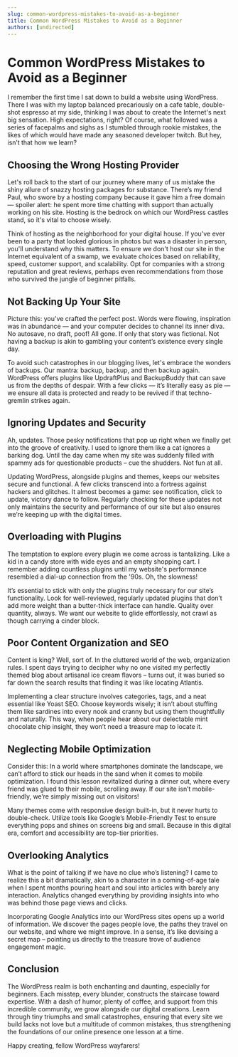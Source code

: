 ```yaml
---
slug: common-wordpress-mistakes-to-avoid-as-a-beginner
title: Common WordPress Mistakes to Avoid as a Beginner
authors: [undirected]
---
```



# Common WordPress Mistakes to Avoid as a Beginner

I remember the first time I sat down to build a website using WordPress. There I was with my laptop balanced precariously on a cafe table, double-shot espresso at my side, thinking I was about to create the Internet's next big sensation. High expectations, right? Of course, what followed was a series of facepalms and sighs as I stumbled through rookie mistakes, the likes of which would have made any seasoned developer twitch. But hey, isn’t that how we learn?

## Choosing the Wrong Hosting Provider

Let's roll back to the start of our journey where many of us mistake the shiny allure of snazzy hosting packages for substance. There’s my friend Paul, who swore by a hosting company because it gave him a free domain — spoiler alert: he spent more time chatting with support than actually working on his site. Hosting is the bedrock on which our WordPress castles stand, so it's vital to choose wisely.

Think of hosting as the neighborhood for your digital house. If you've ever been to a party that looked glorious in photos but was a disaster in person, you'll understand why this matters. To ensure we don't host our site in the Internet equivalent of a swamp, we evaluate choices based on reliability, speed, customer support, and scalability. Opt for companies with a strong reputation and great reviews, perhaps even recommendations from those who survived the jungle of beginner pitfalls.

## Not Backing Up Your Site

Picture this: you've crafted the perfect post. Words were flowing, inspiration was in abundance — and your computer decides to channel its inner diva. No autosave, no draft, poof! All gone. If only that story was fictional. Not having a backup is akin to gambling your content’s existence every single day.

To avoid such catastrophes in our blogging lives, let's embrace the wonders of backups. Our mantra: backup, backup, and then backup again. WordPress offers plugins like UpdraftPlus and BackupBuddy that can save us from the depths of despair. With a few clicks — it’s literally easy as pie — we ensure all data is protected and ready to be revived if that techno-gremlin strikes again.

## Ignoring Updates and Security

Ah, updates. Those pesky notifications that pop up right when we finally get into the groove of creativity. I used to ignore them like a cat ignores a barking dog. Until the day came when my site was suddenly filled with spammy ads for questionable products – cue the shudders. Not fun at all.

Updating WordPress, alongside plugins and themes, keeps our websites secure and functional. A few clicks transcend into a fortress against hackers and glitches. It almost becomes a game: see notification, click to update, victory dance to follow. Regularly checking for these updates not only maintains the security and performance of our site but also ensures we’re keeping up with the digital times.

## Overloading with Plugins

The temptation to explore every plugin we come across is tantalizing. Like a kid in a candy store with wide eyes and an empty shopping cart. I remember adding countless plugins until my website's performance resembled a dial-up connection from the '90s. Oh, the slowness!

It’s essential to stick with only the plugins truly necessary for our site’s functionality. Look for well-reviewed, regularly updated plugins that don’t add more weight than a butter-thick interface can handle. Quality over quantity, always. We want our website to glide effortlessly, not crawl as though carrying a cinder block.

## Poor Content Organization and SEO

Content is king? Well, sort of. In the cluttered world of the web, organization rules. I spent days trying to decipher why no one visited my perfectly themed blog about artisanal ice cream flavors – turns out, it was buried so far down the search results that finding it was like locating Atlantis.

Implementing a clear structure involves categories, tags, and a neat essential like Yoast SEO. Choose keywords wisely; it isn’t about stuffing them like sardines into every nook and cranny but using them thoughtfully and naturally. This way, when people hear about our delectable mint chocolate chip insight, they won’t need a treasure map to locate it.

## Neglecting Mobile Optimization

Consider this: In a world where smartphones dominate the landscape, we can’t afford to stick our heads in the sand when it comes to mobile optimization. I found this lesson revitalized during a dinner out, where every friend was glued to their mobile, scrolling away. If our site isn’t mobile-friendly, we’re simply missing out on visitors!

Many themes come with responsive design built-in, but it never hurts to double-check. Utilize tools like Google’s Mobile-Friendly Test to ensure everything pops and shines on screens big and small. Because in this digital era, comfort and accessibility are top-tier priorities.

## Overlooking Analytics

What is the point of talking if we have no clue who’s listening? I came to realize this a bit dramatically, akin to a character in a coming-of-age tale when I spent months pouring heart and soul into articles with barely any interaction. Analytics changed everything by providing insights into who was behind those page views and clicks.

Incorporating Google Analytics into our WordPress sites opens up a world of information. We discover the pages people love, the paths they travel on our website, and where we might improve. In a sense, it’s like devising a secret map – pointing us directly to the treasure trove of audience engagement magic.

## Conclusion

The WordPress realm is both enchanting and daunting, especially for beginners. Each misstep, every blunder, constructs the staircase toward expertise. With a dash of humor, plenty of coffee, and support from this incredible community, we grow alongside our digital creations. Learn through tiny triumphs and small catastrophes, ensuring that every site we build lacks not love but a multitude of common mistakes, thus strengthening the foundations of our online presence one lesson at a time.

Happy creating, fellow WordPress wayfarers!